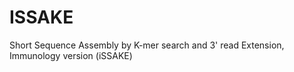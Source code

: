 # ISSAKE

Short Sequence Assembly by K-mer search and 3' read Extension, Immunology version (iSSAKE)
